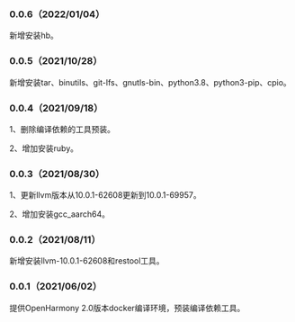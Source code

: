  ### 0.0.6（2022/01/04）

新增安装hb。

 ### 0.0.5（2021/10/28）

新增安装tar、binutils、git-lfs、gnutls-bin、python3.8、python3-pip、cpio。

 ### 0.0.4（2021/09/18）

1、删除编译依赖的工具预装。

2、增加安装ruby。

 ### 0.0.3（2021/08/30）

1、更新llvm版本从10.0.1-62608更新到10.0.1-69957。

2、增加安装gcc_aarch64。

 ### 0.0.2（2021/08/11）

新增安装llvm-10.0.1-62608和restool工具。

 ### 0.0.1（2021/06/02）

提供OpenHarmony 2.0版本docker编译环境，预装编译依赖工具。


